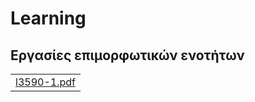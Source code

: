 <h1>Learning</h1>
<h2>Εργασίες επιμορφωτικών ενοτήτων</h2>
<table>
  <tr><td><a href="2024/AI_in_Healthcare/l3590-1.pdf">l3590-1.pdf</a></td></tr>
</table>

